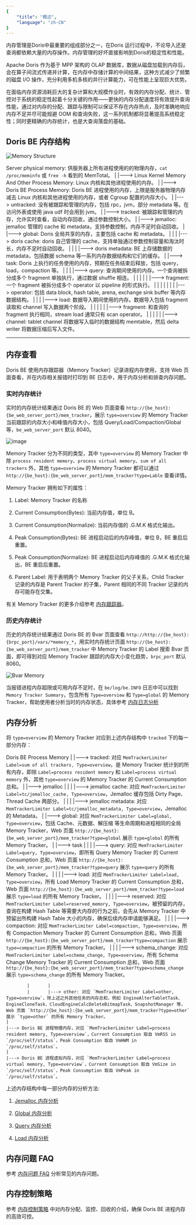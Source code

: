 ```yaml
---
{
    "title": "概述",
    "language": "zh-CN"
}
---
```


<!--
Licensed to the Apache Software Foundation (ASF) under one
or more contributor license agreements.  See the NOTICE file
distributed with this work for additional information
regarding copyright ownership.  The ASF licenses this file
to you under the Apache License, Version 2.0 (the
"License"); you may not use this file except in compliance
with the License.  You may obtain a copy of the License at

  http://www.apache.org/licenses/LICENSE-2.0

Unless required by applicable law or agreed to in writing,
software distributed under the License is distributed on an
"AS IS" BASIS, WITHOUT WARRANTIES OR CONDITIONS OF ANY
KIND, either express or implied.  See the License for the
specific language governing permissions and limitations
under the License.
-->

内存管理是Doris中最重要的组成部分之一，在Doris 运行过程中，不论导入还是查询都依赖大量的内存操作。内存管理的好坏直接影响到Doris的稳定性和性能。

Apache Doris 作为基于 MPP 架构的 OLAP 数据库，数据从磁盘加载到内存后，会在算子间流式传递并计算，在内存中存储计算的中间结果，这种方式减少了频繁的磁盘 I/O 操作，充分利用多机多核的并行计算能力，可在性能上呈现巨大优势。

在面临内存资源消耗巨大的复杂计算和大规模作业时，有效的内存分配、统计、管控对于系统的稳定性起着十分关键的作用——更快的内存分配速度将有效提升查询性能，通过对内存的分配、跟踪与限制可以保证不存在内存热点，及时准确地响应内存不足并尽可能规避 OOM 和查询失败，这一系列机制都将显著提高系统稳定性；同时更精确的内存统计，也是大查询落盘的基础。

## Doris BE 内存结构

![Memory Structure](/images/memory-structure.png)

Server physical memory: 供服务器上所有进程使用的的物理内存，`cat /proc/meminfo` 或 `free -h` 看到的 MemTotal。
    |
    |---> Linux Kernel Memory And Other Process Memory: Linux 内核和其他进程使用的内存。
    |
    |---> Doris BE Process Memory: Doris BE 进程使用的内存，上限是服务器物理内存减去 Linux 内核和其他进程使用的内存，或者 Cgroup 配置的内存大小。
            |
            |---> untracked: 没有被跟踪和管理的内存，包括 rpc，jvm，部分 metadata 等。在访问外表或使用 java udf 时会用到 jvm。
            |
            |---> tracked: 被跟踪和管理的内存，允许实时查看，自动内存回收，通过参数控制大小。
                    |
                    |---> jemalloc: jemalloc 管理的 cache 和 metadata，支持参数控制，内存不足时自动回收。
                    |
                    |---> global: Doris 全局共享的内存，主要包括 cache 和 metadata。
                    |       |
                    |       |---> doris cache: doris 自己管理的 cache，支持单独通过参数控制容量和淘汰时长，内存不足时自动回收。
                    |       |
                    |       |---> doris metadata: BE 上存储数据的 metadata，包括数据 schema 等一系列内存数据结构和它们的缓存。
                    |
                    |---> task: Doris 上执行的任务使用的内存，预期在任务结束后释放，包括 query，load，compaction 等。
                    |       |
                    |       |---> query: 查询期间使用的内存。一个查询被拆分成多个 fragment 单独执行，通过数据 shuffle 相连。
                    |       |       |
                    |       |       |---> fragment: 一个 fragment 被拆分成多个 operator 以 pipeline 的形式执行。
                    |       |       |       |
                    |       |       |       |---> operator: 包括 data block, hash table, arena, exchange sink buffer 等内存数据结构。
                    |       |
                    |       |---> load: 数据导入期间使用的内存。数据导入包括 fragment 读取和 channel 写入数据两个阶段。
                    |       |       |
                    |       |       |---> fragment: 和查询的 fragment 执行相同，stream load 通常只有 scan operator。
                    |       |       |
                    |       |       |---> channel: tablet channel 将数据写入临时的数据结构 memtable，然后 delta writer 将数据压缩后写入文件。

---

## 内存查看

Doris BE 使用内存跟踪器（Memory Tracker）记录进程内存使用，支持 Web 页面查看，并在内存相关报错时打印到 BE 日志中，用于内存分析和排查内存问题。

### 实时内存统计

实时的内存统计结果通过 Doris BE 的 Web 页面查看 `http://{be_host}:{be_web_server_port}/mem_tracker`，展示 `type=overview` 的 Memory Tracker 当前跟踪的内存大小和峰值内存大小，包括 Query/Load/Compaction/Global 等，`be_web_server_port` 默认 8040。

![image](https://github.com/apache/doris/assets/13197424/f989f4d2-4cc5-4a8e-880e-93ae6073d17d)

Memory Tracker 分为不同的类型，其中 `type=overview` 的 Memory Tracker 中除 `process resident memory`、`process virtual memory`、`sum of all trackers` 外，其他 `type=overview` 的 Memory Tracker 都可以通过 `http://{be_host}:{be_web_server_port}/mem_tracker?type=Lable` 查看详情。

Memory Tracker 拥有如下的属性：

1. Label: Memory Tracker 的名称

2. Current Consumption(Bytes): 当前内存值，单位 B。

3. Current Consumption(Normalize): 当前内存值的 .G.M.K 格式化输出。

4. Peak Consumption(Bytes): BE 进程启动后的内存峰值，单位 B，BE 重启后重置。

5. Peak Consumption(Normalize): BE 进程启动后内存峰值的 .G.M.K 格式化输出，BE 重启后重置。

6. Parent Label: 用于表明两个 Memory Tracker 的父子关系，Child Tracker 记录的内存是 Parent Tracker 的子集，Parent 相同的不同 Tracker 记录的内存可能存在交集。

有关 Memory Tracker 的更多介绍参考 [内存跟踪器](./memory-tracker.md)。

### 历史内存统计

历史的内存统计结果通过 Doris BE 的 Bvar 页面查看 `http://http://{be_host}:{brpc_port}/vars/*memory_*`，用实时内存统计页面 `http://{be_host}:{be_web_server_port}/mem_tracker` 中 Memory Tracker 的 Label 搜索 Bvar 页面，即可得到对应 Memory Tracker 跟踪的内存大小变化趋势，`brpc_port` 默认 8060。

![Bvar Memory](/images/bvar-memory.png)

当报错进程内存超限或可用内存不足时，在 `be/log/be.INFO` 日志中可以找到 `Memory Tracker Summary`，包含所有 `Type=overview` 和 `Type=global` 的 Memory Tracker，帮助使用者分析当时的内存状态，具体参考 [内存日志分析](./memory-log-analysis.md)

## 内存分析

将 `type=overview` 的 Memory Tracker 对应到上述内存结构中 `tracked` 下的每一部分内存：

Doris BE Process Memory
    |
    |---> tracked: 对应 `MemTrackerLimiter Label=sum of all trackers, Type=overview`，是 Memory Tracker 统计到的所有内存，即除 `Label=process resident memory` 和 `Label=process virtual memory` 外，其他 `type=overview` 的 Memory Tracker 的 Current Consumption 总和。
            |
            |---> jemalloc
            |       |
            |       |---> jemalloc cache: 对应 `MemTrackerLimiter Label=tc/jemalloc_cache, Type=overview`，Jemalloc 缓存包括 Dirty Page、Thread Cache 两部分。
            |       |
            |       |---> jemalloc metadata: 对应 `MemTrackerLimiter Label=tc/jemalloc_metadata, Type=overview`，Jemalloc 的 Metadata。
            |
            |---> global: 对应 `MemTrackerLimiter Label=global, Type=overview`，包括 Cache、元数据、解压缩 等生命周期和进程相同的全局 Memory Tracker，Web 页面 `http://{be_host}:{be_web_server_port}/mem_tracker?type=global` 展示 `type=global` 的所有 Memory Tracker。
            |
            |---> task
            |       |
            |       |---> query: 对应 `MemTrackerLimiter Label=query, Type=overview`，即所有 Query Memory Tracker 的 Current Consumption 总和，Web 页面 `http://{be_host}:{be_web_server_port}/mem_tracker?type=query` 展示 `type=query` 的所有 Memory Tracker。
            |       |
            |       |---> load: 对应 `MemTrackerLimiter Label=load, Type=overview`，所有 Load Memory Tracker 的 Current Consumption 总和，Web 页面 `http://{be_host}:{be_web_server_port}/mem_tracker?type=load` 展示 `type=load` 的所有 Memory Tracker。
            |       |
            |       |---> reserved: 对应 `MemTrackerLimiter Label=reserved_memory, Type=overview`，被预留的内存，查询在构建 Hash Table 等需要大内存的行为之前，会先从 Memory Tracker 中预留出所构建 Hash Table 大小的内存，确保后续内存申请能够满足。
            |       |
            |       |---> compaction: 对应 `MemTrackerLimiter Label=compaction, Type=overview`，所有 Compaction Memory Tracker 的 Current Consumption 总和，Web 页面 `http://{be_host}:{be_web_server_port}/mem_tracker?type=compaction` 展示 `type=compaction` 的所有 Memory Tracker。
            |       |
            |       |---> schema_change: 对应 `MemTrackerLimiter Label=schema_change, Type=overview`，所有 Schema Change Memory Tracker 的 Current Consumption 总和，Web 页面 `http://{be_host}:{be_web_server_port}/mem_tracker?type=schema_change` 展示 `type=schema_change` 的所有 Memory Tracker。

            |       |
            |       |---> other: 对应 `MemTrackerLimiter Label=other, Type=overview`，除上述之外其他任务的内存总和，例如 EngineAlterTabletTask、EngineCloneTask、CloudEngineCalcDeleteBitmapTask、SnapshotManager 等，Web 页面 `http://{be_host}:{be_web_server_port}/mem_tracker?type=other` 展示 `type=other` 的所有 Memory Tracker。
    |
    |---> Doris BE 进程物理内存，对应 `MemTrackerLimiter Label=process resident memory, Type=overview`，Current Consumption 取自 VmRSS in `/proc/self/status`，Peak Consumption 取自 VmHWM in `/proc/self/status`。
    |
    |---> Doris BE 进程虚拟内存，对应 `MemTrackerLimiter Label=process virtual memory, Type=overview`，Current Consumption 取自 VmSize in `/proc/self/status`，Peak Consumption 取自 VmPeak in `/proc/self/status`。

上述内存结构中每一部分内存的分析方法:

1. [Jemalloc 内存分析](./jemalloc-memory-analysis.md)

2. [Global 内存分析](./global-memory-analysis.md)

3. [Query 内存分析](./query-memory-analysis.md)

4. [Load 内存分析](./load-memory-analysis.md)

## 内存问题 FAQ

参考 [内存问题 FAQ](./memory-issue-faq.md) 分析常见的内存问题。

## 内存控制策略

参考 [内存控制策略](./memory-control-strategy.md) 中对内存分配、监控、回收的介绍，确保 Doris BE 进程内存的高效可控。
